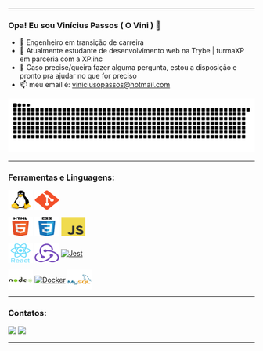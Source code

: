 ___

### Opa! Eu sou Vinícius Passos ( O Vini ) 👋

- 🔭 Engenheiro em transição de carreira
- 🌱 Atualmente estudante de desenvolvimento web na Trybe | turmaXP em parceria com a XP.inc 
- 💬 Caso precise/queira fazer alguma pergunta, estou a disposição e pronto pra ajudar no que for preciso
- 📫 meu email é: viniciusopassos@hotmail.com
<!--
**viniciusOP/viniciusOP** is a ✨ _special_ ✨ repository because its `README.md` (this file) appears on your GitHub profile.

Here are some ideas to get you started:

- 👯 I’m looking to collaborate on ...
- 🤔 I’m looking for help with ...
- 💬 Ask me about ...
- 📫 How to reach me: ...
- 😄 Pronouns: ...
- ⚡ Fun fact: ...
-->
![Snake animation](https://github.com/viniciusOP/viniciusOP/blob/output/github-contribution-grid-snake.svg)

___

### Ferramentas e Linguagens:
<a target="_blank" rel="noopener noreferrer" href="https://raw.githubusercontent.com/devicons/devicon/master/icons/linux/linux-original.svg"><img align="center" alt="Linux" width="50" height="40" src="https://raw.githubusercontent.com/devicons/devicon/master/icons/linux/linux-original.svg" style="max-width: 100%;"></a>
<a target="_blank" rel="noopener noreferrer" href="https://raw.githubusercontent.com/devicons/devicon/master/icons/git/git-original.svg"><img align="center" alt="Git" width="50" height="40" src="https://raw.githubusercontent.com/devicons/devicon/master/icons/git/git-original.svg" style="max-width: 100%;"></a>

<a target="_blank" rel="noopener noreferrer" href="https://raw.githubusercontent.com/devicons/devicon/master/icons/html5/html5-original-wordmark.svg"><img align="center" alt="HTML5" width="50" height="40" src="https://raw.githubusercontent.com/devicons/devicon/master/icons/html5/html5-original-wordmark.svg" style="max-width: 100%;"></a>
<a target="_blank" rel="noopener noreferrer" href="https://raw.githubusercontent.com/devicons/devicon/master/icons/css3/css3-original-wordmark.svg"><img align="center" alt="CSS3" width="50" height="40" src="https://raw.githubusercontent.com/devicons/devicon/master/icons/css3/css3-original-wordmark.svg" style="max-width: 100%;"></a>
<a target="_blank" rel="noopener noreferrer" href="https://raw.githubusercontent.com/devicons/devicon/master/icons/javascript/javascript-original.svg"><img align="center" alt="JavaScript" width="50" height="40" src="https://raw.githubusercontent.com/devicons/devicon/master/icons/javascript/javascript-original.svg" style="max-width: 100%;"></a>

<a target="_blank" rel="noopener noreferrer" href="https://raw.githubusercontent.com/devicons/devicon/master/icons/react/react-original-wordmark.svg"><img align="center" alt="React" width="50" height="40" src="https://raw.githubusercontent.com/devicons/devicon/master/icons/react/react-original-wordmark.svg" style="max-width: 100%;"></a>
<a target="_blank" rel="noopener noreferrer" href="https://raw.githubusercontent.com/devicons/devicon/master/icons/redux/redux-original.svg"><img align="center" alt="Redux" width="50" height="40" src="https://raw.githubusercontent.com/devicons/devicon/master/icons/redux/redux-original.svg" style="max-width: 100%;"></a>
<a target="_blank" rel="noopener noreferrer" href="https://camo.githubusercontent.com/fd37a0ed465d6e14411705324a0d21739377f54ab6d0ae146c68fca8777e16c7/68747470733a2f2f63646e2e6a7364656c6976722e6e65742f67682f64657669636f6e732f64657669636f6e2f69636f6e732f6a6573742f6a6573742d706c61696e2e737667"><img align="center" alt="Jest" width="50" height="40" src="https://camo.githubusercontent.com/fd37a0ed465d6e14411705324a0d21739377f54ab6d0ae146c68fca8777e16c7/68747470733a2f2f63646e2e6a7364656c6976722e6e65742f67682f64657669636f6e732f64657669636f6e2f69636f6e732f6a6573742f6a6573742d706c61696e2e737667" data-canonical-src="https://cdn.jsdelivr.net/gh/devicons/devicon/icons/jest/jest-plain.svg" style="max-width: 100%;"></a>

<a target="_blank" rel="noopener noreferrer" href="https://raw.githubusercontent.com/devicons/devicon/master/icons/nodejs/nodejs-original-wordmark.svg"><img align="center" alt="Nodejs" width="50" height="40" src="https://raw.githubusercontent.com/devicons/devicon/master/icons/nodejs/nodejs-original-wordmark.svg" style="max-width: 100%;"></a>
<a target="_blank" rel="noopener noreferrer" href="https://camo.githubusercontent.com/240d9f9177236e5fd117a33e31e5b77b5fece5f03410fe10f5c7835937fb3506/68747470733a2f2f63646e2e6a7364656c6976722e6e65742f67682f64657669636f6e732f64657669636f6e2f69636f6e732f646f636b65722f646f636b65722d706c61696e2d776f72646d61726b2e737667"><img align="center" alt="Docker" height="40" width="50" src="https://camo.githubusercontent.com/240d9f9177236e5fd117a33e31e5b77b5fece5f03410fe10f5c7835937fb3506/68747470733a2f2f63646e2e6a7364656c6976722e6e65742f67682f64657669636f6e732f64657669636f6e2f69636f6e732f646f636b65722f646f636b65722d706c61696e2d776f72646d61726b2e737667" data-canonical-src="https://cdn.jsdelivr.net/gh/devicons/devicon/icons/docker/docker-plain-wordmark.svg" style="max-width: 100%;"></a>
<a target="_blank" rel="noopener noreferrer" href="https://raw.githubusercontent.com/devicons/devicon/master/icons/mysql/mysql-original-wordmark.svg"><img align="center" alt="MySQL" width="50" height="40" src="https://raw.githubusercontent.com/devicons/devicon/master/icons/mysql/mysql-original-wordmark.svg" style="max-width: 100%;"></a>


___

### Contatos:
<div>
<a href = "mailto:viniciusopassos@hotmail.com"><img src="https://img.shields.io/badge/Microsoft_Outlook-0078D4?style=for-the-badge&logo=microsoft-outlook&logoColor=white"" target="_blank"></a>
<a href="https://www.linkedin.com/in/viniciusopassos" target="_blank"><img src="https://img.shields.io/badge/-LinkedIn-%230077B5?style=for-the-badge&logo=linkedin&logoColor=white" target="_blank"></a>
<!--a href="https://api.whatsapp.com/send?phone=31988847303" target="_blank"><img src="https://img.shields.io/badge/WhatsApp-25D366?style=for-the-badge&logo=whatsapp&logoColor=white"</a>
</div-->
  
___
